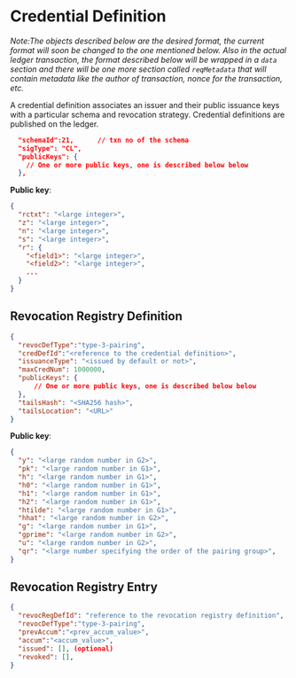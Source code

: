 # Credential Definition
*Note:The objects described below are the desired format, the current format will soon be changed to the one mentioned below. Also in the actual ledger transaction, the format described below will be wrapped in a `data` section and there will be one more section called `reqMetadata` that will contain metadata like the author of transaction, nonce for the transaction, etc.*  

A credential definition associates an issuer and their public issuance
keys with a particular schema and revocation strategy. Credential
definitions are published on the ledger. 

```json
  "schemaId":21,      // txn no of the schema
  "sigType": "CL",
  "publicKeys": {
    // One or more public keys, one is described below below
  },
```

**Public key**:
```json
{
  "rctxt": "<large integer>",
  "z": "<large integer>",
  "n": "<large integer>",
  "s": "<large integer>",
  "r": {
    "<field1>": "<large integer>",
    "<field2>": "<large integer>",
    ...
  }
}
```

## Revocation Registry Definition
```json
{
  "revocDefType":"type-3-pairing",
  "credDefId":"<reference to the credential definition>",
  "issuanceType": "<issued by default or not>",
  "maxCredNum": 1000000,
  "publicKeys": {
      // One or more public keys, one is described below below
  },
  "tailsHash": "<SHA256 hash>",
  "tailsLocation": "<URL>"
}
```

**Public key**:
```json
{
  "y": "<large random number in G2>",
  "pk": "<large random number in G1>",
  "h": "<large random number in G1>",
  "h0": "<large random number in G1>",
  "h1": "<large random number in G1>",
  "h2": "<large random number in G1>",
  "htilde": "<large random number in G1>",
  "hhat": "<large random number in G2>",
  "g": "<large random number in G1>",
  "gprime": "<large random number in G2>",
  "u": "<large random number in G2>",
  "qr": "<large number specifying the order of the pairing group>",
}
```
## Revocation Registry Entry
```json
{
  "revocRegDefId": "reference to the revocation registry definition",
  "revocDefType":"type-3-pairing",
  "prevAccum":"<prev_accum_value>",
  "accum":"<accum_value>",
  "issued": [], (optional)
  "revoked": [],
}
```